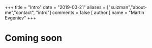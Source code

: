 +++
title = "Intro"
date = "2019-03-21"
aliases = ["suizman","about-me","contact", "intro"]
comments = false 
[ author ]
  name = "Martin Evgeniev"
+++

# Coming soon
